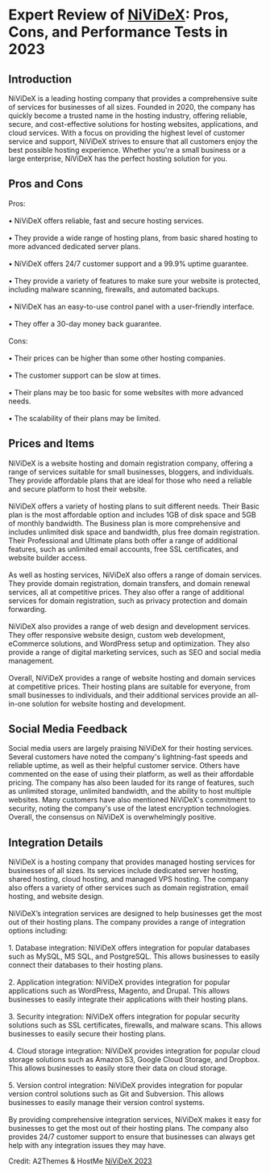 <h1>Expert Review of <a href="https://a2themes.com/nividex-reviews">NiViDeX</a>: Pros, Cons, and Performance Tests in 2023</h1>
<h2>Introduction</h2>
NiViDeX is a leading hosting company that provides a comprehensive suite of services for businesses of all sizes. Founded in 2020, the company has quickly become a trusted name in the hosting industry, offering reliable, secure, and cost-effective solutions for hosting websites, applications, and cloud services. With a focus on providing the highest level of customer service and support, NiViDeX strives to ensure that all customers enjoy the best possible hosting experience. Whether you're a small business or a large enterprise, NiViDeX has the perfect hosting solution for you.
<h2>Pros and Cons</h2>
Pros:<br><br>• NiViDeX offers reliable, fast and secure hosting services.<br><br>• They provide a wide range of hosting plans, from basic shared hosting to more advanced dedicated server plans.<br><br>• NiViDeX offers 24/7 customer support and a 99.9% uptime guarantee.<br><br>• They provide a variety of features to make sure your website is protected, including malware scanning, firewalls, and automated backups.<br><br>• NiViDeX has an easy-to-use control panel with a user-friendly interface.<br><br>• They offer a 30-day money back guarantee.<br><br>Cons:<br><br>• Their prices can be higher than some other hosting companies.<br><br>• The customer support can be slow at times.<br><br>• Their plans may be too basic for some websites with more advanced needs.<br><br>• The scalability of their plans may be limited.
<h2>Prices and Items</h2>
NiViDeX is a website hosting and domain registration company, offering a range of services suitable for small businesses, bloggers, and individuals. They provide affordable plans that are ideal for those who need a reliable and secure platform to host their website.<br><br>NiViDeX offers a variety of hosting plans to suit different needs. Their Basic plan is the most affordable option and includes 1GB of disk space and 5GB of monthly bandwidth. The Business plan is more comprehensive and includes unlimited disk space and bandwidth, plus free domain registration. Their Professional and Ultimate plans both offer a range of additional features, such as unlimited email accounts, free SSL certificates, and website builder access.<br><br>As well as hosting services, NiViDeX also offers a range of domain services. They provide domain registration, domain transfers, and domain renewal services, all at competitive prices. They also offer a range of additional services for domain registration, such as privacy protection and domain forwarding.<br><br>NiViDeX also provides a range of web design and development services. They offer responsive website design, custom web development, eCommerce solutions, and WordPress setup and optimization. They also provide a range of digital marketing services, such as SEO and social media management.<br><br>Overall, NiViDeX provides a range of website hosting and domain services at competitive prices. Their hosting plans are suitable for everyone, from small businesses to individuals, and their additional services provide an all-in-one solution for website hosting and development.
<h2>Social Media Feedback</h2>
Social media users are largely praising NiViDeX for their hosting services. Several customers have noted the company's lightning-fast speeds and reliable uptime, as well as their helpful customer service. Others have commented on the ease of using their platform, as well as their affordable pricing. The company has also been lauded for its range of features, such as unlimited storage, unlimited bandwidth, and the ability to host multiple websites. Many customers have also mentioned NiViDeX's commitment to security, noting the company's use of the latest encryption technologies. Overall, the consensus on NiViDeX is overwhelmingly positive.
<h2>Integration Details</h2>
NiViDeX is a hosting company that provides managed hosting services for businesses of all sizes. Its services include dedicated server hosting, shared hosting, cloud hosting, and managed VPS hosting. The company also offers a variety of other services such as domain registration, email hosting, and website design. <br><br>NiViDeX’s integration services are designed to help businesses get the most out of their hosting plans. The company provides a range of integration options including:<br><br>1. Database integration: NiViDeX offers integration for popular databases such as MySQL, MS SQL, and PostgreSQL. This allows businesses to easily connect their databases to their hosting plans. <br><br>2. Application integration: NiViDeX provides integration for popular applications such as WordPress, Magento, and Drupal. This allows businesses to easily integrate their applications with their hosting plans. <br><br>3. Security integration: NiViDeX offers integration for popular security solutions such as SSL certificates, firewalls, and malware scans. This allows businesses to easily secure their hosting plans. <br><br>4. Cloud storage integration: NiViDeX provides integration for popular cloud storage solutions such as Amazon S3, Google Cloud Storage, and Dropbox. This allows businesses to easily store their data on cloud storage. <br><br>5. Version control integration: NiViDeX provides integration for popular version control solutions such as Git and Subversion. This allows businesses to easily manage their version control systems. <br><br>By providing comprehensive integration services, NiViDeX makes it easy for businesses to get the most out of their hosting plans. The company also provides 24/7 customer support to ensure that businesses can always get help with any integration issues they may have.
<p>Credit: A2Themes & HostMe <a href="https://a2themes.com/nividex-reviews">NiViDeX 2023</a></p>